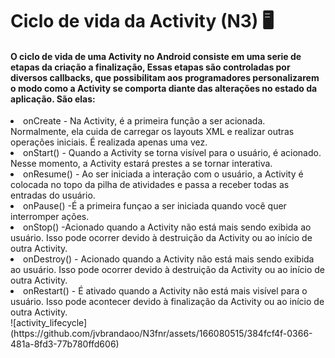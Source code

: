 <h1>Ciclo de vida da Activity (N3) 🖥️</h1>
<h4>  O ciclo de vida de uma Activity no Android consiste em uma serie de etapas da criação a finalização, Essas etapas são controladas por diversos callbacks, que possibilitam aos programadores personalizarem o modo como a Activity se comporta diante das alterações no estado da aplicação.
 São elas:</h4>
<li>onCreate - Na Activity, é a primeira função a ser acionada. Normalmente, ela cuida de carregar os layouts XML e realizar outras operações iniciais. É realizada apenas uma vez.</li>
<li>onStart() - Quando a Activity se torna visível para o usuário, é acionado. Nesse momento, a Activity estará prestes a se tornar interativa. </li>
<li>onResume() - Ao ser iniciada a interação com o usuário, a Activity é colocada no topo da pilha de atividades e passa a receber todas as entradas do usuário.</li>
<li>onPause() -É a primeira funçao a ser iniciada quando você quer interromper ações.</li>
<li>onStop() -Acionado quando a Activity não está mais sendo exibida ao usuário. Isso pode ocorrer devido à destruição da Activity ou ao início de outra Activity.</li>
<li>onDestroy() - Acionado quando a Activity não está mais sendo exibida ao usuário. Isso pode ocorrer devido à destruição da Activity ou ao início de outra Activity.</li>
<li>onRestart() - É ativado quando a Activity não está mais visível para o usuário. Isso pode acontecer devido à finalização da Activity ou ao início de outra Activity.</li>
![activity_lifecycle](https://github.com/jvbrandaoo/N3fnr/assets/166080515/384fcf4f-0366-481a-8fd3-77b780ffd606)
